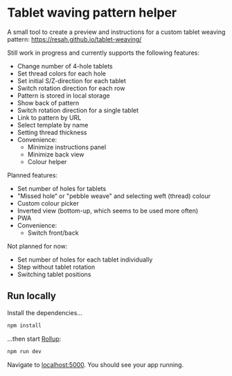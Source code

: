 # Tablet waving pattern helper

A small tool to create a preview and instructions for a custom tablet weaving pattern: https://resah.github.io/tablet-weaving/

Still work in progress and currently supports the following features:

* Change number of 4-hole tablets
* Set thread colors for each hole
* Set initial S/Z-direction for each tablet
* Switch rotation direction for each row
* Pattern is stored in local storage
* Show back of pattern
* Switch rotation direction for a single tablet
* Link to pattern by URL
* Select template by name
* Setting thread thickness
* Convenience:
  * Minimize instructions panel
  * Minimize back view
  * Colour helper

Planned features:
* Set number of holes for tablets
* "Missed hole“ or "pebble weave" and selecting weft (thread) colour
* Custom colour picker
* Inverted view (bottom-up, which seems to be used more often)
* PWA
* Convenience:
  * Switch front/back

Not planned for now:
* Set number of holes for each tablet individually
* Step without tablet rotation
* Switching tablet positions


## Run locally

Install the dependencies...

```bash
npm install
```

...then start [Rollup](https://rollupjs.org):

```bash
npm run dev
```

Navigate to [localhost:5000](http://localhost:5000). You should see your app running.
